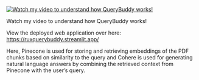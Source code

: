 
[![Watch my video to understand how QueryBuddy works!](https://img.youtube.com/vi/TnIAl9ICmtk/0.jpg)](https://www.youtube.com/watch?v=TnIAl9ICmtk)

Watch my video to understand how QueryBuddy works!

View the deployed web application over here: https://ruxquerybuddy.streamlit.app/

Here, Pinecone is used for storing and retrieving embeddings of the PDF chunks based on similarity to the query and Cohere is used for generating natural language answers by combining the retrieved context from Pinecone with the user’s query.
